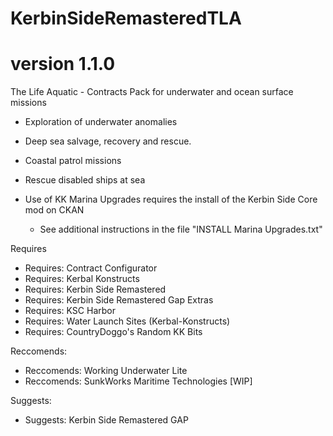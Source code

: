 # KerbinSideRemasteredTLA
# version 1.1.0
The Life Aquatic - Contracts Pack for underwater and ocean surface missions


- Exploration of underwater anomalies
- Deep sea salvage, recovery and rescue.
- Coastal patrol missions
- Rescue disabled ships at sea

- Use of KK Marina Upgrades requires the install of the Kerbin Side Core mod on CKAN
     - See additional instructions in the file "INSTALL Marina Upgrades.txt"

Requires
- Requires: Contract Configurator
- Requires: Kerbal Konstructs
- Requires: Kerbin Side Remastered
- Requires: Kerbin Side Remastered Gap Extras
- Requires: KSC Harbor
- Requires: Water Launch Sites (Kerbal-Konstructs)
- Requires: CountryDoggo's Random KK Bits


Reccomends:
- Reccomends: Working Underwater Lite
- Reccomends: SunkWorks Maritime Technologies [WIP] 

Suggests:

- Suggests: Kerbin Side Remastered GAP 





